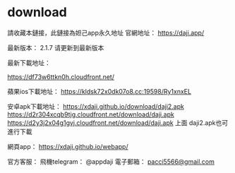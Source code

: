 # download
請收藏本鏈接，此鏈接為妲己app永久地址
官網地址： https://daji.app/


最新版本： 2.1.7  请更新到最新版本


最新下載地址：


https://df73w6ttkn0h.cloudfront.net/


蘋果ios下載地址：
https://kldsk72x0dk07o8.cc:19598/Ry1xnxEL

安卓apk下載地址：
https://xdaji.github.io/download/daji2.apk
https://d2r304xcqb9tjg.cloudfront.net/download/daji.apk
https://d2y3j2x04g1gvj.cloudfront.net/download/daji.apk
上面 daji2.apk也可進行下載


網頁app：
https://xdaji.github.io/webapp/


官方客服：
飛機telegram： @appdaji 
電子郵箱：  pacci5566@gmail.com  
